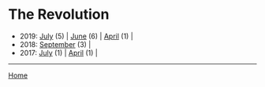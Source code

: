 # The Revolution

  * 2019: 
      [July](./the-revolution-2019-07.md) (5) | 
      [June](./the-revolution-2019-06.md) (6) | 
      [April](./the-revolution-2019-04.md) (1) | 
  * 2018: 
      [September](./the-revolution-2018-09.md) (3) | 
  * 2017: 
      [July](./the-revolution-2017-07.md) (1) | 
      [April](./the-revolution-2017-04.md) (1) | 

----

[Home](../)
